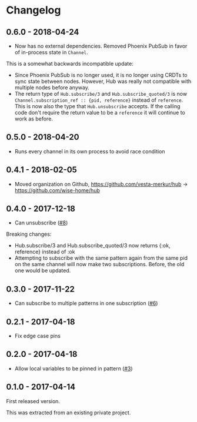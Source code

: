 # Changelog

## 0.6.0 - 2018-04-24

* Now has no external dependencies. Removed Phoenix PubSub in favor of in-process state in `Channel`.

This is a somewhat backwards incompatible update:

* Since Phoenix PubSub is no longer used, it is no longer using CRDTs to sync state between nodes. However, Hub was
really not compatible with multiple nodes before anyway.
* The return type of `Hub.subscribe/3` and `Hub.subscribe_quoted/3` is now
`Channel.subscription_ref :: {pid, reference}` instead of `reference`. This is now also the type that `Hub.unsubscribe`
accepts. If the calling code don't require the return value to be a `reference` it will continue to work as before.

## 0.5.0 - 2018-04-20

* Runs every channel in its own process to avoid race condition

## 0.4.1 - 2018-02-05

* Moved organization on Github, https://github.com/vesta-merkur/hub -> https://github.com/wise-home/hub


## 0.4.0 - 2017-12-18

* Can unsubscribe ([#8](https://github.com/wise-home/hub/pull/8))

Breaking changes:

* Hub.subscribe/3 and Hub.subscribe_quoted/3 now returns {:ok, reference} instead of :ok
* Attempting to subscribe with the same pattern again from the same pid on the same channel will now make two
  subscriptions. Before, the old one would be updated.

## 0.3.0 - 2017-11-22

* Can subscribe to multiple patterns in one subscription ([#6](https://github.com/wise-home/hub/pull/6))

## 0.2.1 - 2017-04-18

* Fix edge case pins

## 0.2.0 - 2017-04-18

* Allow local variables to be pinned in pattern ([#3](https://github.com/wise-home/hub/pull/3))

## 0.1.0 - 2017-04-14

First released version.

This was extracted from an existing private project.
